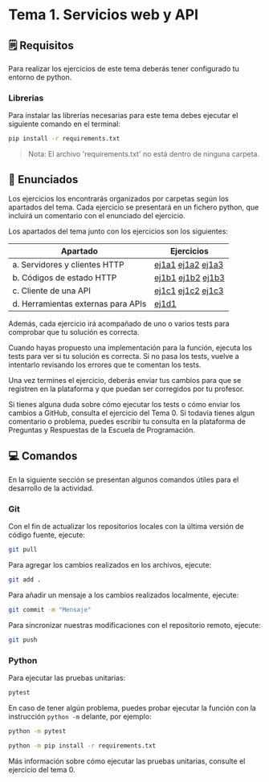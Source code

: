 # Tema 1. Servicios web y API

## 🗒️ Requisitos

Para realizar los ejercicios de este tema deberás tener configurado tu entorno de python.

### Librerias

Para instalar las librerías necesarias para este tema debes ejecutar el siguiente comando en el terminal:

```bash
pip install -r requirements.txt
```

> Nota: El archivo 'requirements.txt' no está dentro de ninguna carpeta.

## 📝 Enunciados

Los ejercicios los encontrarás organizados por carpetas según los apartados del tema. Cada ejercicio se presentará en un fichero python, que incluirá un comentario con el enunciado del ejercicio. 

Los apartados del tema junto con los ejercicios son los siguientes:

| Apartado | Ejercicios                                                     |
| -------- |----------------------------------------------------------------|
| a. Servidores y clientes HTTP | [ej1a1](1a/ej1a1.py) [ej1a2](1a/ej1a2.py) [ej1a3](1a/ej1a3.py) |
| b. Códigos de estado HTTP | [ej1b1](1b/ej1b1.py) [ej1b2](1b/ej1b2.py) [ej1b3](1b/ej1b3.py) |
| c. Cliente de una API | [ej1c1](1c/ej1c1.py) [ej1c2](1c/ej1c2.py) [ej1c3](1c/ej1c3.py) |
| d. Herramientas externas para APIs | [ej1d1](1d/ej1d1.py) |

Además, cada ejercicio irá acompañado de uno o varios tests para comprobar que tu solución es correcta. 

Cuando hayas propuesto una implementación para la función, ejecuta los tests para ver si tu solución es correcta. Si no pasa los tests, vuelve a intentarlo revisando los errores que te comentan los tests.

Una vez termines el ejercicio, deberás enviar tus cambios para que se registren en la plataforma y que puedan ser corregidos por tu profesor. 

Si tienes alguna duda sobre cómo ejecutar los tests o cómo enviar los cambios a GitHub, consulta el ejercicio del Tema 0. Si todavía tienes algun comentario o problema, puedes escribir tu consulta en la plataforma de Preguntas y Respuestas de la Escuela de Programación.

## 💻 Comandos
En la siguiente sección se presentan algunos comandos útiles para el desarrollo de la actividad. 

### Git

Con el fin de actualizar los repositorios locales con la última versión de código fuente, ejecute:

```bash
git pull
```

Para agregar los cambios realizados en los archivos, ejecute:

```bash
git add .
```

Para añadir un mensaje a los cambios realizados localmente, ejecute:

```bash
git commit -m "Mensaje"
```

Para sincronizar nuestras modificaciones con el repositorio remoto, ejecute:
```bash
git push
```

### Python

Para ejecutar las pruebas unitarias:
```bash
pytest 
```
En caso de tener algún problema, puedes probar ejecutar la función con la instrucción `python -m` delante, por ejemplo:

```bash
python -m pytest 
```
```bash
python -m pip install -r requirements.txt
```
Más información sobre cómo ejecutar las pruebas unitarias, consulte el ejercicio del tema 0.
